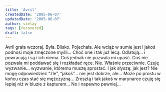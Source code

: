 ```yaml
---
title: 'Avril'
createdDate: '2005-06-07'
updatedDate: '2005-06-07'
author: sielay
tags: [recovered]
draft: false
---
```


Avril grała wczoraj. Była. Blisko. Pojechała. Ale wciąż w sumie jest i jakoś podnosi moje zmęczone myśli… Choć one i tak już lecą. Odlatują… i powracają i są i ich niema. Coś jednak nie pozwala mi upaść. Coś nie pozwala mi poddawać się i rozkładać ręce. Nie. Właśnie przeciwnie. Czuję wyzwanie… wyzwanie, któremu muszę sprostać. I jak słyszę: jak jest? Nie mogę odpowiedzieć “źle”, “jakoś”… nie jest dobrze, ale… Może po prostu w końcu czas stać się mężczyzną… Zresztą i tak jakoś w marynarce czuję się lepiej niż w bluzie z kapturem… No i napewno pewniej…
